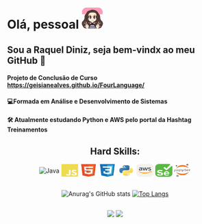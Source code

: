 # Olá, pessoal <img src="cartoon.png" height="50" width="50">

## Sou a Raquel Diniz, seja bem-vindx ao meu GitHub 💖
#### Projeto de Conclusão de Curso https://geisianealves.github.io/FourLanguage/
#### 💻Formada em Análise e Desenvolvimento de Sistemas
#### 🛠️ Atualmente estudando Python e AWS pelo portal da Hashtag Treinamentos

##
 <div align="center"> 
 
 <h2>Hard Skills:</h2>
 
 </div> 
<div style="display: inline_block" align="center">
  <img align="center" alt="Java" height="30" width="40" <img src="https://cdn.jsdelivr.net/gh/devicons/devicon/icons/java/java-original.svg" />
  <img align="center" alt="Js" height="30" width="40" src="https://raw.githubusercontent.com/devicons/devicon/master/icons/javascript/javascript-plain.svg">
  <img align="center" alt="HTML" height="30" width="40" src="https://raw.githubusercontent.com/devicons/devicon/master/icons/html5/html5-original.svg">
  <img align="center" alt="CSS" height="30" width="40" src="https://raw.githubusercontent.com/devicons/devicon/master/icons/css3/css3-original.svg">
  <img align="center" alt="Python" height="30" width="40" src="https://raw.githubusercontent.com/devicons/devicon/master/icons/python/python-original.svg">
  <img  align="center" alt="AWS" height="30" width="40" src="https://github.com/tandpfun/skill-icons/blob/main/icons/AWS-Light.svg">
  <img align="center" alt="Selenium" height="30" width="40" src="https://github.com/tandpfun/skill-icons/blob/main/icons/Selenium.svg"> 
   <img align="center" alt="Jupyter" height="30" width="40" src="https://raw.githubusercontent.com/devicons/devicon/master/icons/jupyter/jupyter-original-wordmark.svg">
  
</div>
<br>

<div align="center">

   ![Anurag's GitHub stats](https://github-readme-stats.vercel.app/api?username=queldiniz&show_icons=true&theme=omni&hide=stars,issues&count_public=true)
 [![Top Langs](https://github-readme-stats.vercel.app/api/top-langs/?username=queldiniz&hide=html&layout=compact&langs_count=8&show_icons=true&theme=omni)](https://github.com/queldiniz/github-readme-stats)                   
</div>

##
<div align="center"> 
  <a href = "quelwolve@gmail.com"><img src="https://img.shields.io/badge/-Gmail-%23333?style=for-the-badge&logo=gmail&logoColor=white" target="_blank"></a>
  <a href="https://www.linkedin.com/in/raquel-diniz-58a011205/" target="_blank"><img src="https://img.shields.io/badge/-LinkedIn-%230077B5?style=for-the-badge&logo=linkedin&logoColor=white" target="_blank"></a> 
  
</div>
